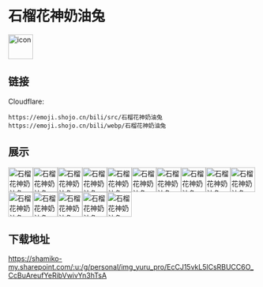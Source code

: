 # 石榴花神奶油兔
<img src="https://emoji.shojo.cn/bili/src/石榴花神奶油兔/icon.png" width="50" height="50" alt="icon">

## 链接
Cloudflare:
```
https://emoji.shojo.cn/bili/src/石榴花神奶油兔
https://emoji.shojo.cn/bili/webp/石榴花神奶油兔
```
## 展示
<img src="https://emoji.shojo.cn/bili/src/石榴花神奶油兔/石榴花神奶油兔-开花.png" width="50" height="50" alt="石榴花神奶油兔-开花"><img src="https://emoji.shojo.cn/bili/src/石榴花神奶油兔/石榴花神奶油兔-祝.png" width="50" height="50" alt="石榴花神奶油兔-祝"><img src="https://emoji.shojo.cn/bili/src/石榴花神奶油兔/石榴花神奶油兔-你.png" width="50" height="50" alt="石榴花神奶油兔-你"><img src="https://emoji.shojo.cn/bili/src/石榴花神奶油兔/石榴花神奶油兔-好.png" width="50" height="50" alt="石榴花神奶油兔-好"><img src="https://emoji.shojo.cn/bili/src/石榴花神奶油兔/石榴花神奶油兔-运.png" width="50" height="50" alt="石榴花神奶油兔-运"><img src="https://emoji.shojo.cn/bili/src/石榴花神奶油兔/石榴花神奶油兔-欣赏.png" width="50" height="50" alt="石榴花神奶油兔-欣赏"><img src="https://emoji.shojo.cn/bili/src/石榴花神奶油兔/石榴花神奶油兔-愿.png" width="50" height="50" alt="石榴花神奶油兔-愿"><img src="https://emoji.shojo.cn/bili/src/石榴花神奶油兔/石榴花神奶油兔-我.png" width="50" height="50" alt="石榴花神奶油兔-我"><img src="https://emoji.shojo.cn/bili/src/石榴花神奶油兔/石榴花神奶油兔-富.png" width="50" height="50" alt="石榴花神奶油兔-富"><img src="https://emoji.shojo.cn/bili/src/石榴花神奶油兔/石榴花神奶油兔-贵.png" width="50" height="50" alt="石榴花神奶油兔-贵"><img src="https://emoji.shojo.cn/bili/src/石榴花神奶油兔/石榴花神奶油兔-小憩.png" width="50" height="50" alt="石榴花神奶油兔-小憩"><img src="https://emoji.shojo.cn/bili/src/石榴花神奶油兔/石榴花神奶油兔-榴了榴了.png" width="50" height="50" alt="石榴花神奶油兔-榴了榴了"><img src="https://emoji.shojo.cn/bili/src/石榴花神奶油兔/石榴花神奶油兔-你懂得.png" width="50" height="50" alt="石榴花神奶油兔-你懂得"><img src="https://emoji.shojo.cn/bili/src/石榴花神奶油兔/石榴花神奶油兔-送给你.png" width="50" height="50" alt="石榴花神奶油兔-送给你"><img src="https://emoji.shojo.cn/bili/src/石榴花神奶油兔/石榴花神奶油兔-哇哦.png" width="50" height="50" alt="石榴花神奶油兔-哇哦">

## 下载地址

https://shamiko-my.sharepoint.com/:u:/g/personal/img_yuru_pro/EcCJ15vkL5lCsRBUCC6O_CcBuAreufYeRibVwivYn3hTsA